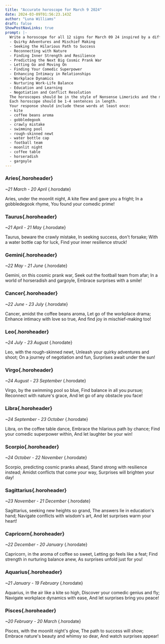 ```yaml
---
title: "Accurate horoscope for March 9 2024"
date: 2024-03-09T01:56:23.143Z
author: "Luna Williams"
draft: false
ShowPostNavLinks: true
prompt: |-
  Write a horoscope for all 12 signs for March 09 24 inspired by a different focus for each. Ensure you do not include the focus in the response:
  - Quirky Adventures and Mischief Making
  - Seeking the Hilarious Path to Success
  - Reconnecting with Nature
  - Finding Inner Strength and Resilience
  - Predicting the Next Big Cosmic Prank War
  - Letting Go and Moving On
  - Finding Your Comedic Superpower
  - Enhancing Intimacy in Relationships
  - Workplace Dynamics
  - Nurturing Work-Life Balance
  - Education and Learning
  - Negotiation and Conflict Resolution
  The horoscopes should be in the style of Nonsense Limericks and the mood of surprise
  Each horoscope should be 1-4 sentences in length.
  Your response should include these words at least once:
  - kite
  - coffee beans aroma
  - gobbledegook
  - crawly mistake
  - swimming pool
  - rough-skinned newt
  - water bottle cap
  - football team
  - moonlit night
  - coffee table
  - horseradish
  - gargoyle
---
```


### Aries{.horoheader}

*~21 March - 20 April*
{.horodate}

Aries, under the moonlit night,
A kite flew and gave you a fright;
In a gobbledegook rhyme,
You found your comedic prime!


### Taurus{.horoheader}

*~21 April - 21 May*
{.horodate}

Taurus, beware the crawly mistake,
In seeking success, don't forsake;
With a water bottle cap for luck,
Find your inner resilience struck!


### Gemini{.horoheader}

*~22 May - 21 June*
{.horodate}

Gemini, on this cosmic prank war,
Seek out the football team from afar;
In a world of horseradish and gargoyle,
Embrace surprises with a smile!


### Cancer{.horoheader}

*~22 June - 23 July*
{.horodate}

Cancer, amidst the coffee beans aroma,
Let go of the workplace drama;
Enhance intimacy with love so true,
And find joy in mischief-making too!


### Leo{.horoheader}

*~24 July - 23 August*
{.horodate}

Leo, with the rough-skinned newt,
Unleash your quirky adventures and shoot;
On a journey of negotiation and fun,
Surprises await under the sun!


### Virgo{.horoheader}

*~24 August - 23 September*
{.horodate}

Virgo, by the swimming pool so blue,
Find balance in all you pursue;
Reconnect with nature's grace,
And let go of any obstacle you face!


### Libra{.horoheader}

*~24 September - 23 October*
{.horodate}

Libra, on the coffee table dance,
Embrace the hilarious path by chance;
Find your comedic superpower within,
And let laughter be your win!


### Scorpio{.horoheader}

*~24 October - 22 November*
{.horodate}

Scorpio, predicting cosmic pranks ahead,
Stand strong with resilience instead;
Amidst conflicts that come your way,
Surprises will brighten your day!


### Sagittarius{.horoheader}

*~23 November - 21 December*
{.horodate}

Sagittarius, seeking new heights so grand,
The answers lie in education's hand;
Navigate conflicts with wisdom's art,
And let surprises warm your heart!


### Capricorn{.horoheader}

*~22 December - 20 January*
{.horodate}

Capricorn, in the aroma of coffee so sweet,
Letting go feels like a feat;
Find strength in nurturing balance anew,
As surprises unfold just for you!


### Aquarius{.horoheader}

*~21 January - 19 February*
{.horodate}

Aquarius, in the air like a kite so high,
Discover your comedic genius and fly;
Navigate workplace dynamics with ease,
And let surprises bring you peace!


### Pisces{.horoheader}

*~20 February - 20 March*
{.horodate}

Pisces, with the moonlit night's glow,
The path to success will show;
Embrace nature's beauty and whimsy so dear,
And watch surprises appear!

